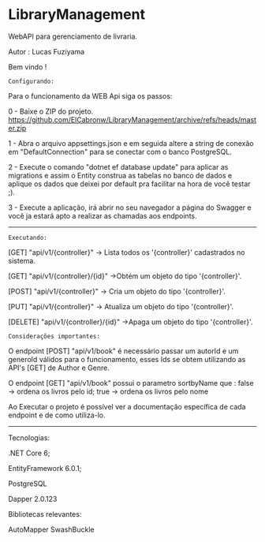 # LibraryManagement
WebAPI para gerenciamento de livraria.

Autor : Lucas Fuziyama

Bem vindo !

    Configurando:

Para o funcionamento da WEB Api siga os passos:

0 - Baixe o ZIP do projeto. https://github.com/ElCabronw/LibraryManagement/archive/refs/heads/master.zip


1 - Abra o arquivo appsettings.json e em seguida altere a string de conexão em "DefaultConnection" para se conectar com o banco PostgreSQL.


2 - Execute o comando "dotnet ef database update" para aplicar as migrations e assim o Entity construa as tabelas no banco de dados e aplique os dados que deixei por default pra facilitar na hora de você testar ;).


3 - Execute a aplicação, irá abrir no seu navegador a página do Swagger e você ja estará apto a realizar as chamadas aos endpoints.


----------------------------------------------------------------------------------------------------------------------------------------------------------
    Executando:
[GET]
"api/v1/{controller}" -> Lista todos os '{controller}' cadastrados no sistema.


[GET]
"api/v1/{controller}/{id}" ->Obtém um objeto do tipo '{controller}'.


[POST]
"api/v1/{controller}" -> Cria um objeto do tipo '{controller}'.


[PUT]
"api/v1/{controller}" -> Atualiza um objeto do tipo '{controller}'.


[DELETE]
"api/v1/{controller}/{id}" ->Apaga um objeto do tipo '{controller}'.



    Considerações importantes:
O endpoint [POST] "api/v1/book" é necessário passar um autorId e um generoId válidos para o funcionamento, esses Ids se obtem utilizando as API's [GET] de Author e Genre.

O endpoint [GET] "api/v1/book" possui o parametro sortbyName que :
false -> ordena os livros pelo id;
true -> ordena os livros pelo nome


Ao Executar o projeto é possível ver a documentação específica de cada endpoint e de como utiliza-lo.

----------------------------------------------------------------------------------------------------------------------------------------------------------

Tecnologias:

.NET Core 6;


EntityFramework 6.0.1;


PostgreSQL


Dapper 2.0.123

Bibliotecas relevantes:

AutoMapper
SwashBuckle






